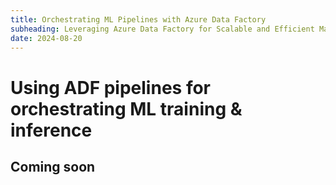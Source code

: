 ```yaml
---
title: Orchestrating ML Pipelines with Azure Data Factory
subheading: Leveraging Azure Data Factory for Scalable and Efficient Machine Learning Workflows
date: 2024-08-20
---
```


# Using ADF pipelines for orchestrating ML training & inference

## Coming soon




